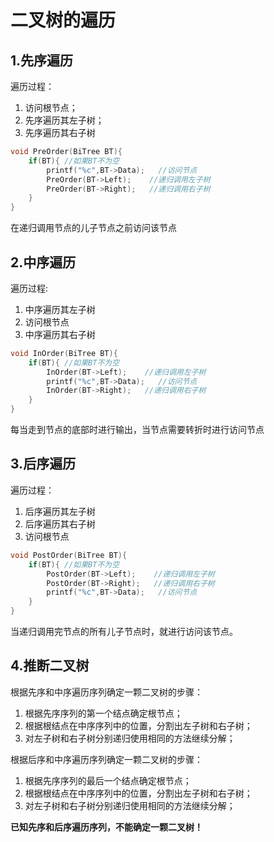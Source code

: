 # 二叉树的遍历

## 1.先序遍历

遍历过程：

1. 访问根节点；
2. 先序遍历其左子树；
3. 先序遍历其右子树

``` cpp
void PreOrder(BiTree BT){
	if(BT){ //如果BT不为空
		printf("%c",BT->Data);   //访问节点
        PreOrder(BT->Left);    //递归调用左子树
        PreOrder(BT->Right);   //递归调用右子树
    }
}
```

在递归调用节点的儿子节点之前访问该节点

## 2.中序遍历

遍历过程:

1. 中序遍历其左子树
2. 访问根节点
3. 中序遍历其右子树

```cpp
void InOrder(BiTree BT){
	if(BT){ //如果BT不为空
        InOrder(BT->Left);    //递归调用左子树
        printf("%c",BT->Data);   //访问节点
        InOrder(BT->Right);   //递归调用右子树
    }
}
```

每当走到节点的底部时进行输出，当节点需要转折时进行访问节点

## 3.后序遍历

遍历过程：

1. 后序遍历其左子树
2. 后序遍历其右子树
3. 访问根节点

```cpp
void PostOrder(BiTree BT){
	if(BT){ //如果BT不为空
        PostOrder(BT->Left);    //递归调用左子树
        PostOrder(BT->Right);   //递归调用右子树
        printf("%c",BT->Data);   //访问节点
    }
}

```

当递归调用完节点的所有儿子节点时，就进行访问该节点。



## 4.推断二叉树

根据先序和中序遍历序列确定一颗二叉树的步骤：

1. 根据先序序列的第一个结点确定根节点；
2. 根据根结点在中序序列中的位置，分割出左子树和右子树；
3. 对左子树和右子树分别递归使用相同的方法继续分解；

根据后序和中序遍历序列确定一颗二叉树的步骤：

1. 根据先序序列的最后一个结点确定根节点；
2. 根据根结点在中序序列中的位置，分割出左子树和右子树；
3. 对左子树和右子树分别递归使用相同的方法继续分解；

**已知先序和后序遍历序列，不能确定一颗二叉树！**